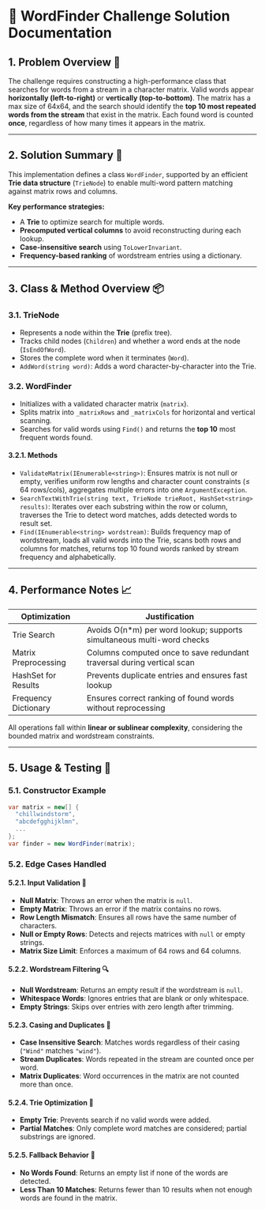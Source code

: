 # 📄 WordFinder Challenge Solution Documentation

## 1. Problem Overview 🧠

The challenge requires constructing a high-performance class that searches for words from a stream in a character matrix. Valid words appear **horizontally (left-to-right)** or **vertically (top-to-bottom)**. The matrix has a max size of 64x64, and the search should identify the **top 10 most repeated words from the stream** that exist in the matrix. Each found word is counted **once**, regardless of how many times it appears in the matrix.

---

## 2. Solution Summary 🔧

This implementation defines a class `WordFinder`, supported by an efficient **Trie data structure** (`TrieNode`) to enable multi-word pattern matching against matrix rows and columns.

**Key performance strategies:**

- A **Trie** to optimize search for multiple words.
- **Precomputed vertical columns** to avoid reconstructing during each lookup.
- **Case-insensitive search** using `ToLowerInvariant`.
- **Frequency-based ranking** of wordstream entries using a dictionary.

---

## 3. Class & Method Overview 📦

### 3.1. TrieNode

- Represents a node within the **Trie** (prefix tree).
- Tracks child nodes (`Children`) and whether a word ends at the node (`IsEndOfWord`).
- Stores the complete word when it terminates (`Word`).
- `AddWord(string word)`: Adds a word character-by-character into the Trie.

### 3.2. WordFinder

- Initializes with a validated character matrix (`matrix`).
- Splits matrix into `_matrixRows` and `_matrixCols` for horizontal and vertical scanning.
- Searches for valid words using `Find()` and returns the **top 10** most frequent words found.

#### 3.2.1. Methods

- `ValidateMatrix(IEnumerable<string>)`: Ensures matrix is not null or empty, verifies uniform row lengths and character count constraints (≤ 64 rows/cols), aggregates multiple errors into one `ArgumentException`.
- `SearchTextWithTrie(string text, TrieNode trieRoot, HashSet<string> results)`: Iterates over each substring within the row or column, traverses the Trie to detect word matches, adds detected words to result set.
- `Find(IEnumerable<string> wordstream)`: Builds frequency map of wordstream, loads all valid words into the Trie, scans both rows and columns for matches, returns top 10 found words ranked by stream frequency and alphabetically.

---

## 4. Performance Notes 📈

| Optimization         | Justification                                                           |
| -------------------- | ----------------------------------------------------------------------- |
| Trie Search          | Avoids O(n*m) per word lookup; supports simultaneous multi-word checks   |
| Matrix Preprocessing | Columns computed once to save redundant traversal during vertical scan    |
| HashSet for Results  | Prevents duplicate entries and ensures fast lookup                      |
| Frequency Dictionary | Ensures correct ranking of found words without reprocessing             |

All operations fall within **linear or sublinear complexity**, considering the bounded matrix and wordstream constraints.

---

## 5. Usage & Testing 🧪

### 5.1. Constructor Example

```csharp
var matrix = new[] {
  "chillwindstorm",
  "abcdefgghijklmn",
  ...
};
var finder = new WordFinder(matrix);
```

### 5.2. Edge Cases Handled

#### 5.2.1. Input Validation 🚫

- **Null Matrix**: Throws an error when the matrix is `null`.
- **Empty Matrix**: Throws an error if the matrix contains no rows.
- **Row Length Mismatch**: Ensures all rows have the same number of characters.
- **Null or Empty Rows**: Detects and rejects matrices with `null` or empty strings.
- **Matrix Size Limit**: Enforces a maximum of 64 rows and 64 columns.

#### 5.2.2. Wordstream Filtering 🔍

- **Null Wordstream**: Returns an empty result if the wordstream is `null`.
- **Whitespace Words**: Ignores entries that are blank or only whitespace.
- **Empty Strings**: Skips over entries with zero length after trimming.

#### 5.2.3. Casing and Duplicates 🔡

- **Case Insensitive Search**: Matches words regardless of their casing (`"Wind"` matches `"wind"`).
- **Stream Duplicates**: Words repeated in the stream are counted once per word.
- **Matrix Duplicates**: Word occurrences in the matrix are not counted more than once.

#### 5.2.4. Trie Optimization 🧠

- **Empty Trie**: Prevents search if no valid words were added.
- **Partial Matches**: Only complete word matches are considered; partial substrings are ignored.

#### 5.2.5. Fallback Behavior 🛑

- **No Words Found**: Returns an empty list if none of the words are detected.
- **Less Than 10 Matches**: Returns fewer than 10 results when not enough words are found in the matrix.
